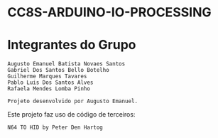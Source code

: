 # CC8S-ARDUINO-IO-PROCESSING

# Integrantes do Grupo

    Augusto Emanuel Batista Novaes Santos
    Gabriel Dos Santos Bello Botelho
    Guilherme Marques Tavares
    Pablo Luis Dos Santos Alves
    Rafaela Mendes Lomba Pinho

    Projeto desenvolvido por Augusto Emanuel.

Este projeto faz uso de código de terceiros:

    N64 TO HID by Peter Den Hartog
